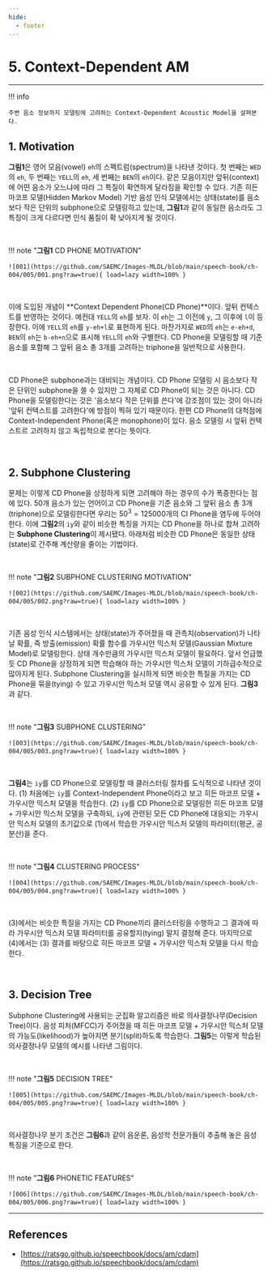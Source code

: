 ```yaml
---
hide:
  - footer
---
```


# 5. Context-Dependent AM

---

!!! info

    주변 음소 정보까지 모델링에 고려하는 Context-Dependent Acoustic Model을 살펴본다.

## 1. Motivation

**그림1**은 영어 모음(vowel) `eh`의 스펙트럼(spectrum)을 나타낸 것이다. 첫 번째는 `WED`의 `eh`, 두 번째는 `YELL`의 `eh`, 세 번째는 `BEN`의 `eh`이다. 같은 모음이지만 앞뒤(context)에 어떤 음소가 오느냐에 따라 그 특질이 확연하게 달라짐을 확인할 수 있다. 기존 히든 마코프 모델(Hidden Markov Model) 기반 음성 인식 모델에서는 상태(state)를 음소보다 작은 단위의 subphone으로 모델링하고 있는데, **그림1**과 같이 동일한 음소라도 그 특징이 크게 다르다면 인식 품질이 확 낮아지게 될 것이다.

<br/>

!!! note "**그림1** CD PHONE MOTIVATION"

    ![001](https://github.com/SAEMC/Images-MLDL/blob/main/speech-book/ch-004/005/001.png?raw=true){ load=lazy width=100% }

<br/>

이에 도입된 개념이 **Context Dependent Phone(CD Phone)**이다. 앞뒤 컨텍스트를 반영하는 것이다. 예컨대 `YELL`의 `eh`를 보자. 이 `eh`는 그 이전에 `y`, 그 이후에 `l`이 등장한다. 이에 `YELL`의 `eh`를 `y-eh+l`로 표현하게 된다. 마찬가지로 `WED`의 `eh`는 `e-eh+d`, `BEN`의 `eh`는 `b-eh+n`으로 표시해 `YELL`의 `eh`와 구별한다. CD Phone을 모델링할 때 기준 음소를 포함해 그 앞뒤 음소 총 3개를 고려하는 triphone을 일반적으로 사용한다.

<br/>

CD Phone은 subphone과는 대비되는 개념이다. CD Phone 모델링 시 음소보다 작은 단위인 subphone을 쓸 수 있지만 그 자체로 CD Phone이 되는 것은 아니다. CD Phone을 모델링한다는 것은 '음소보다 작은 단위를 쓴다'에 강조점이 있는 것이 아니라 '앞뒤 컨텍스트를 고려한다'에 방점이 찍혀 있기 때문이다. 한편 CD Phone의 대척점에 Context-Independent Phone(혹은 monophone)이 있다. 음소 모델링 시 앞뒤 컨텍스트르 고려하지 않고 독립적으로 본다는 뜻이다.

<br/>

## 2. Subphone Clustering

문제는 이렇게 CD Phone을 상정하게 되면 고려해야 하는 경우의 수가 폭증한다는 점에 있다. 50개 음소가 있는 언어이고 CD Phone을 기준 음소와 그 앞뒤 음소 총 3개(triphone)으로 모델링한다면 우리는 $50^{3}=125000$개의 CI Phone을 염두에 두어야 한다. 이에 **그림2**의 `iy`와 같이 비슷한 특징을 가지는 CD Phone을 하나로 합쳐 고려하는 **Subphone Clustering**이 제시됐다. 아래처럼 비슷한 CD Phone은 동일한 상태(state)로 간주해 계산량을 줄이는 기법이다.

<br/>

!!! note "**그림2** SUBPHONE CLUSTERING MOTIVATION"

    ![002](https://github.com/SAEMC/Images-MLDL/blob/main/speech-book/ch-004/005/002.png?raw=true){ load=lazy width=100% }

<br/>

기존 음성 인식 시스템에서는 상태(state)가 주어졌을 때 관측치(observation)가 나타날 확률, 즉 방출(emission) 확률 함수를 가우시안 믹스처 모델(Gaussian Mixture Model)로 모델링한다. 상태 개수만큼의 가우시안 믹스처 모델이 필요하다. 앞서 언급했듯 CD Phone을 상정하게 되면 학습해야 하는 가우시안 믹스처 모델이 기하급수적으로 많아지게 된다. Subphone Clustering을 실시하게 되면 비슷한 특질을 가지는 CD Phone을 묶을(tying) 수 있고 가우시안 믹스처 모델 역시 공유할 수 있게 된다. **그림3**과 같다.

<br/>

!!! note "**그림3** SUBPHONE CLUSTERING"

    ![003](https://github.com/SAEMC/Images-MLDL/blob/main/speech-book/ch-004/005/003.png?raw=true){ load=lazy width=100% }

<br/>

**그림4**는 `iy`를 CD Phone으로 모델링할 때 클러스터링 절차를 도식적으로 나타낸 것이다. (1) 처음에는 `iy`를 Context-Independent Phone이라고 보고 히든 마코프 모델 + 가우시안 믹스처 모델을 학습한다. (2) `iy`를 CD Phone으로 모델링한 히든 마코프 모델 + 가우시안 믹스처 모델을 구축하되, `iy`에 관련된 모든 CD Phone에 대응되는 가우시안 믹스처 모델의 초기값으로 (1)에서 학습한 가우시안 믹스처 모델의 파라미터(평균, 공분산)을 준다.

<br/>

!!! note "**그림4** CLUSTERING PROCESS"

    ![004](https://github.com/SAEMC/Images-MLDL/blob/main/speech-book/ch-004/005/004.png?raw=true){ load=lazy width=100% }

<br/>

(3)에서는 비슷한 특질을 가지는 CD Phone끼리 클러스터링을 수행하고 그 결과에 따라 가우시안 믹스처 모델 파라미터를 공유할지(tying) 말지 결정해 준다. 마지막으로 (4)에서는 (3) 결과를 바탕으로 히든 마코프 모델 + 가우시안 믹스처 모델을 다시 학습한다.

<br/>

## 3. Decision Tree

Subphone Clustering에 사용되는 군집화 알고리즘은 바로 의사결정나무(Decision Tree)이다. 음성 피처(MFCC)가 주어졌을 때 히든 마코프 모델 + 가우시안 믹스처 모델의 가능도(likelihood)가 높아지면 분기(split)하도록 학습한다. **그림5**는 이렇게 학습된 의사결정나무 모델의 예시를 나타낸 그림이다.

<br/>

!!! note "**그림5** DECISION TREE"

    ![005](https://github.com/SAEMC/Images-MLDL/blob/main/speech-book/ch-004/005/005.png?raw=true){ load=lazy width=100% }

<br/>

의사결정나무 분기 조건은 **그림6**과 같이 음운론, 음성학 전문가들이 추출해 놓은 음성 특징을 기준으로 한다.

<br/>

!!! note "**그림6** PHONETIC FEATURES"

    ![006](https://github.com/SAEMC/Images-MLDL/blob/main/speech-book/ch-004/005/006.png?raw=true){ load=lazy width=100% }

---

## References

- [https://ratsgo.github.io/speechbook/docs/am/cdam](https://ratsgo.github.io/speechbook/docs/am/cdam)
